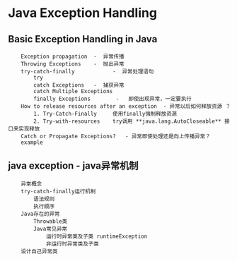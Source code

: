 # Java Exception Handling

## Basic Exception Handling in Java

		Exception propagation  -  异常传播
		Throwing Exceptions    -  抛出异常
		try-catch-finally            -  异常处理语句
			try
			catch Exceptions   -  捕获异常
			catch Multiple Exceptions
			finally Exceptions        -   即使出现异常，一定要执行
		How to release resources after an exception  - 异常以后如何释放资源 ？
			1. Try-Catch-Finally     使用finally强制释放资源
			2. Try-with-resources    try调用 **java.lang.AutoCloseable** 接口来实现释放
		Catch or Propagate Exceptions?   - 异常即使处理还是向上传播异常？
		example


## java exception  - java异常机制

		异常概念
		try-catch-finally运行机制
			语法规则
			执行顺序
		Java存在的异常
			Throwable类
			Java常见异常
				运行时异常类及子类 runtimeException
				非运行时异常类及子类
		设计自己异常类
